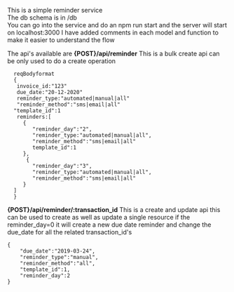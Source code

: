 This is a simple reminder service </br>
The db schema is in /db </br>
You can go into the service and do an npm run start and the server will start on localhost:3000
I have added comments in each model and function to make it easier to understand the flow

The api's available are
**{POST}/api/reminder**
This is a bulk create api can be only used to do a create operation
```
  reqBodyformat
  {
   invoice_id:"123"
   due_date:"20-12-2020"
   reminder_type:"automated|manual|all"
   "reminder_method":"sms|email|all"
  "template_id":1
   reminders:[
     {
        "reminder_day":"2",
        "reminder_type:"automated|manual|all",
        "reminder_method":"sms|email|all"
        template_id":1
     },
      {
        "reminder_day":"3",
        "reminder_type:"automated|manual|all",
        "reminder_method":"sms|email|all"
     }
  ]
  }
```
**{POST}/api/reminder/:transaction_id**
This is a create and update api this can be used to create as well as update a single resource
if the reminder_day=0 it will create a new due date reminder and change the due_date for all the related transaction_id's
```
{
	"due_date":"2019-03-24",
	"reminder_type":"manual",
	"reminder_method":"all",
	"template_id":1,
	"reminder_day":2
}
```